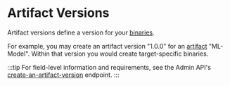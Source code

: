 # Artifact Versions

Artifact versions define a version for your [binaries](binaries).

For example, you may create an artifact version "1.0.0" for an [artifact](artifacts) "ML-Model". Within that version you would create target-specific binaries.

:::tip
For field-level information and requirements, see the Admin API's [create-an-artifact-version](/admin-api#artifact-versions/operation/create-an-artifact-version) endpoint.
:::
